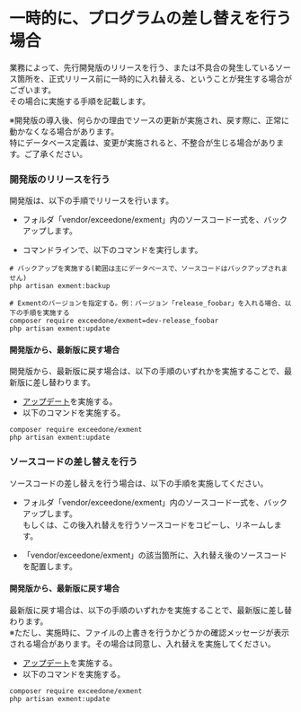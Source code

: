 # 一時的に、プログラムの差し替えを行う場合
業務によって、先行開発版のリリースを行う、または不具合の発生しているソース箇所を、正式リリース前に一時的に入れ替える、ということが発生する場合がございます。  
その場合に実施する手順を記載します。  
  
※開発版の導入後、何らかの理由でソースの更新が実施され、戻す際に、正常に動かなくなる場合があります。  
特にデータベース定義は、変更が実施されると、不整合が生じる場合があります。ご了承ください。


### 開発版のリリースを行う
開発版は、以下の手順でリリースを行います。  

- フォルダ「vendor/exceedone/exment」内のソースコード一式を、バックアップします。  

- コマンドラインで、以下のコマンドを実行します。

~~~
# バックアップを実施する(範囲は主にデータベースで、ソースコードはバックアップされません)
php artisan exment:backup

# Exmentのバージョンを指定する。例：バージョン「release_foobar」を入れる場合、以下の手順を実施する
composer require exceedone/exment=dev-release_foobar
php artisan exment:update
~~~

#### 開発版から、最新版に戻す場合
開発版から、最新版に戻す場合は、以下の手順のいずれかを実施することで、最新版に差し替わります。

- [アップデート](/ja/update)を実施する。
- 以下のコマンドを実施する。

~~~
composer require exceedone/exment
php artisan exment:update
~~~



### ソースコードの差し替えを行う
ソースコードの差し替えを行う場合は、以下の手順を実施してください。

- フォルダ「vendor/exceedone/exment」内のソースコード一式を、バックアップします。  
もしくは、この後入れ替えを行うソースコードをコピーし、リネームします。

- 「vendor/exceedone/exment」の該当箇所に、入れ替え後のソースコードを配置します。

#### 開発版から、最新版に戻す場合
最新版に戻す場合は、以下の手順のいずれかを実施することで、最新版に差し替わります。  
<span class="red">※ただし、実施時に、ファイルの上書きを行うかどうかの確認メッセージが表示される場合があります。</span>その場合は同意し、入れ替えを実施してください。

- [アップデート](/ja/update)を実施する。
- 以下のコマンドを実施する。

~~~
composer require exceedone/exment
php artisan exment:update
~~~